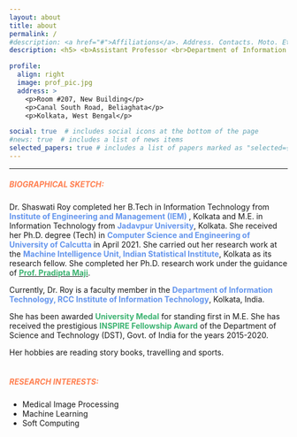 ```yaml
---
layout: about
title: about
permalink: /
#description: <a href="#">Affiliations</a>. Address. Contacts. Moto. Etc.
description: <h5> <b>Assistant Professor <br>Department of Information Technology <br>RCC Institute of Information Technology</h5>

profile:
  align: right
  image: prof_pic.jpg
  address: >
    <p>Room #207, New Building</p>
    <p>Canal South Road, Beliaghata</p>
    <p>Kolkata, West Bengal</p>

social: true  # includes social icons at the bottom of the page
#news: true  # includes a list of news items
selected_papers: true # includes a list of papers marked as "selected={true}"
---
```

<hr>
<h5><b style="color:coral">BIOGRAPHICAL SKETCH:</b></h5>

Dr. Shaswati Roy completed her B.Tech in Information Technology from <b style="color:cornflowerblue"> Institute of Engineering and Management (IEM) </b>, Kolkata and M.E. in Information Technology from <b style="color:cornflowerblue">Jadavpur University</b>, Kolkata. She received her Ph.D. degree (Tech) in <b style="color:cornflowerblue">Computer Science and Engineering of University of Calcutta</b> in April 2021. She carried out her research work at the <b style="color:cornflowerblue">Machine Intelligence Unit, Indian Statistical Institute</b>, Kolkata as its research fellow. She completed her Ph.D. research work under the guidance of <a href = "https://www.isical.ac.in/~pmaji/"  target="_blank"><b style="color:MediumSeaGreen">Prof. Pradipta Maji</b></a>.

Currently, Dr. Roy is a faculty member in the <b style="color:cornflowerblue">Department of Information Technology, RCC Institute of Information Technology</b>, Kolkata, India.

She has been awarded <b style="color:MediumSeaGreen">University Medal</b> for standing first in M.E. She has received the prestigious <b style="color:MediumSeaGreen">INSPIRE Fellowship Award</b> of the Department of Science and Technology (DST), Govt. of India for the years 2015-2020.

Her hobbies are reading story books, travelling and sports.
<br><br>  
<h5><b style="color:coral">RESEARCH INTERESTS:</b></h5>
<ul>
<li>Medical Image Processing</li>
<li>Machine Learning</li>
<li>Soft Computing</li>
</ul>